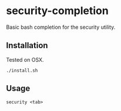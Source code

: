 # security-completion

Basic bash completion for the security utility.

## Installation

Tested on OSX.

`./install.sh` 

## Usage 

`security <tab>` 
